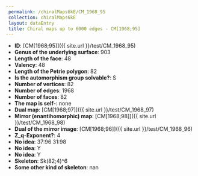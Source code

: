 ```yaml
--- 
 permalink: /chiralMaps6kE/CM_1968_95 
 collection: chiralMaps6kE
 layout: dataEntry
 title: Chiral maps up to 6000 edges - CM[1968;95]
---
```


- **ID**: [CM[1968;95]]({{ site.url }}/test/CM_1968_95)
- **Genus of the underlying surface**: 903
- **Length of the face**: 48
- **Valency**: 48
- **Length of the Petrie polygon**: 82
- **Is the automorphism group solvable?**: S
- **Number of vertices**: 82
- **Number of edges**: 1968
- **Number of faces**: 82
- **The map is self-**: none
- **Dual map**: [CM[1968;97]]({{ site.url }}/test/CM_1968_97)
- **Mirror (enantihomorphic) map**: [CM[1968;98]]({{ site.url }}/test/CM_1968_98)
- **Dual of the mirror image**: [CM[1968;96]]({{ site.url }}/test/CM_1968_96)
- **Z_q-Exponent?**: 4
- **No idea**:  37:96 31:98
- **No idea**: Y
- **No idea**: Y
- **Skeleton**: Sk(82;4)^6
- **Some other kind of skeleton**: nan
